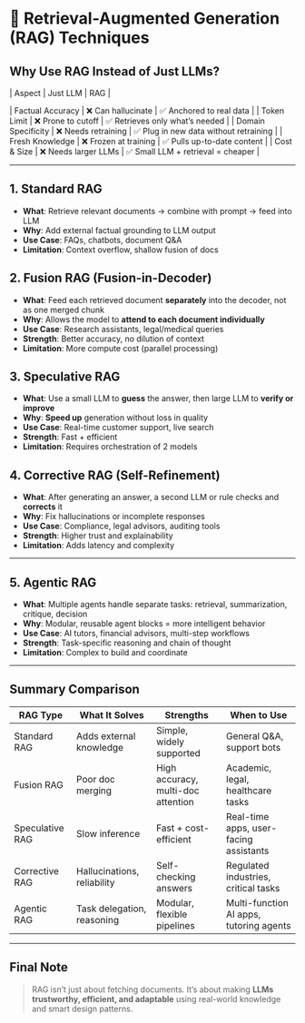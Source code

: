 # 🧠 Retrieval-Augmented Generation (RAG) Techniques

##  Why Use RAG Instead of Just LLMs?

| Aspect           | Just LLM |                     RAG |

| Factual Accuracy | ❌ Can hallucinate | ✅ Anchored to real data |
| Token Limit      | ❌ Prone to cutoff | ✅ Retrieves only what’s needed |
| Domain Specificity | ❌ Needs retraining | ✅ Plug in new data without retraining |
| Fresh Knowledge  | ❌ Frozen at training | ✅ Pulls up-to-date content |
| Cost & Size      | ❌ Needs larger LLMs | ✅ Small LLM + retrieval = cheaper |

---

##  1. Standard RAG

- **What**: Retrieve relevant documents → combine with prompt → feed into LLM
- **Why**: Add external factual grounding to LLM output
- **Use Case**: FAQs, chatbots, document Q&A
- **Limitation**: Context overflow, shallow fusion of docs



##  2. Fusion RAG (Fusion-in-Decoder)

- **What**: Feed each retrieved document **separately** into the decoder, not as one merged chunk
- **Why**: Allows the model to **attend to each document individually**
- **Use Case**: Research assistants, legal/medical queries
- **Strength**: Better accuracy, no dilution of context
- **Limitation**: More compute cost (parallel processing)



##  3. Speculative RAG

- **What**: Use a small LLM to **guess** the answer, then large LLM to **verify or improve**
- **Why**: **Speed up** generation without loss in quality
- **Use Case**: Real-time customer support, live search
- **Strength**: Fast + efficient
- **Limitation**: Requires orchestration of 2 models



##  4. Corrective RAG (Self-Refinement)

- **What**: After generating an answer, a second LLM or rule checks and **corrects** it
- **Why**: Fix hallucinations or incomplete responses
- **Use Case**: Compliance, legal advisors, auditing tools
- **Strength**: Higher trust and explainability
- **Limitation**: Adds latency and complexity

---

##  5. Agentic RAG

- **What**: Multiple agents handle separate tasks: retrieval, summarization, critique, decision
- **Why**: Modular, reusable agent blocks = more intelligent behavior
- **Use Case**: AI tutors, financial advisors, multi-step workflows
- **Strength**: Task-specific reasoning and chain of thought
- **Limitation**: Complex to build and coordinate

---

##  Summary Comparison

| RAG Type       | What It Solves              | Strengths                            | When to Use                            |
|----------------|------------------------------|---------------------------------------|-----------------------------------------|
| Standard RAG   | Adds external knowledge       | Simple, widely supported              | General Q&A, support bots               |
| Fusion RAG     | Poor doc merging              | High accuracy, multi-doc attention    | Academic, legal, healthcare tasks       |
| Speculative RAG| Slow inference                | Fast + cost-efficient                 | Real-time apps, user-facing assistants  |
| Corrective RAG | Hallucinations, reliability   | Self-checking answers                 | Regulated industries, critical tasks    |
| Agentic RAG    | Task delegation, reasoning    | Modular, flexible pipelines           | Multi-function AI apps, tutoring agents |

---

##  Final Note

> RAG isn’t just about fetching documents. It’s about making **LLMs trustworthy, efficient, and adaptable** using real-world knowledge and smart design patterns.

